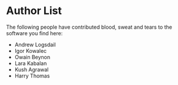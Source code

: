 # Author List

The following people have contributed blood, sweat and tears 
to the software you find here:

- Andrew Logsdail
- Igor Kowalec
- Owain Beynon
- Lara Kabalan
- Kush Agrawal
- Harry Thomas

